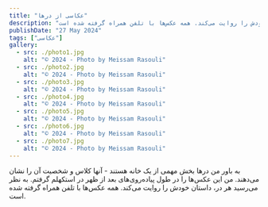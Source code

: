 ```yaml
---
title: "عکاسی از درها"
description: "به باور من درها بخش مهمی از یک خانه هستند - آنها کلاس و شخصیت آن را نشان می‌دهند. من این عکس‌ها را در طول پیاده‌روی‌های بعد از ظهر در استکهلم گرفتم. به نظر می‌رسید هر در، داستان خودش را روایت می‌کند. همه عکس‌ها با تلفن همراه گرفته شده است."
publishDate: "27 May 2024"
tags: ["عکاسی"]
gallery:
  - src: ./photo1.jpg
    alt: "© 2024 - Photo by Meissam Rasouli"
  - src: ./photo2.jpg
    alt: "© 2024 - Photo by Meissam Rasouli"
  - src: ./photo3.jpg
    alt: "© 2024 - Photo by Meissam Rasouli"
  - src: ./photo4.jpg
    alt: "© 2024 - Photo by Meissam Rasouli"
  - src: ./photo5.jpg
    alt: "© 2024 - Photo by Meissam Rasouli"
  - src: ./photo6.jpg
    alt: "© 2024 - Photo by Meissam Rasouli"
  - src: ./photo7.jpg
    alt: "© 2024 - Photo by Meissam Rasouli"
---
```


به باور من درها بخش مهمی از یک خانه هستند - آنها کلاس و شخصیت آن را نشان می‌دهند. من این عکس‌ها را در طول پیاده‌روی‌های بعد از ظهر در استکهلم گرفتم. به نظر می‌رسید هر در، داستان خودش را روایت می‌کند. همه عکس‌ها با تلفن همراه گرفته شده است.
